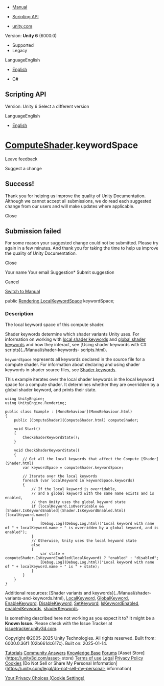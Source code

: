 [ ]()

  * [Manual](../Manual/index.html)
  * [Scripting API](../ScriptReference/index.html)

  * [unity.com](https://unity.com/)

Version: **Unity 6** (6000.0)

  * Supported
  * Legacy

LanguageEnglish

  * [English]()

  * C#

[ ](https://docs.unity3d.com)

## Scripting API

Version: Unity 6 Select a different version

LanguageEnglish

  * [English]()

#  [ComputeShader](ComputeShader.html).keywordSpace

Leave feedback

Suggest a change

## Success!

Thank you for helping us improve the quality of Unity Documentation. Although
we cannot accept all submissions, we do read each suggested change from our
users and will make updates where applicable.

Close

## Submission failed

For some reason your suggested change could not be submitted. Please <a>try
again</a> in a few minutes. And thank you for taking the time to help us
improve the quality of Unity Documentation.

Close

Your name Your email Suggestion* Submit suggestion

Cancel

[Switch to Manual](../Manual/class-ComputeShader.html "Go to ComputeShader
Component in the Manual")

public [Rendering.LocalKeywordSpace](Rendering.LocalKeywordSpace.html)
keywordSpace;

### Description

The local keyword space of this compute shader.

Shader keywords determine which shader variants Unity uses. For information on
working with [local shader keywords](Rendering.LocalKeyword.html) and [global
shader keywords](Rendering.GlobalKeyword.html) and how they interact, see
[Using shader keywords with C# scripts](../Manual/shader-keywords-
scripts.html).  
  
`keywordSpace` represents all keywords declared in the source file for a
compute shader. For information about declaring and using shader keywords in
shader source files, see [Shader keywords](../Manual/shader-keywords.html).  
  
This example iterates over the local shader keywords in the local keyword
space for a compute shader. It determines whether they are overridden by a
global shader keyword, and prints their state.

    
    
    using UnityEngine;
    using UnityEngine.Rendering;  
      
    public class Example : [MonoBehaviour](MonoBehaviour.html)
    {
        public [ComputeShader](ComputeShader.html) computeShader;  
      
        void Start()
        {
            CheckShaderKeywordState();
        }  
      
        void CheckShaderKeywordState()
        {
            // Get all the local keywords that affect the Compute [Shader](Shader.html)
            var keywordSpace = computeShader.keywordSpace;  
      
            // Iterate over the local keywords
            foreach (var localKeyword in keywordSpace.keywords)
            {
                // If the local keyword is overridable,
                // and a global keyword with the same name exists and is enabled,
                // then Unity uses the global keyword state
                if (localKeyword.isOverridable && [Shader.IsKeywordEnabled](Shader.IsKeywordEnabled.html)(localKeyword.name))
                {
                    [Debug.Log](Debug.Log.html)("Local keyword with name of " + localKeyword.name + " is overridden by a global keyword, and is enabled");
                }
                // Otherwise, Unity uses the local keyword state
                else
                {
                    var state = computeShader.IsKeywordEnabled(localKeyword) ? "enabled" : "disabled";
                    [Debug.Log](Debug.Log.html)("Local keyword with name of " + localKeyword.name + " is " + state);
                }
            }
        }
    }
    

Additional resources: [Shader variants and keywords](../Manual/shader-
variants-and-keywords.html), [LocalKeyword](Rendering.LocalKeyword.html),
[GlobalKeyword](Rendering.GlobalKeyword.html),
[EnableKeyword](ComputeShader.EnableKeyword.html),
[DisableKeyword](ComputeShader.DisableKeyword.html),
[SetKeyword](ComputeShader.SetKeyword.html),
[IsKeywordEnabled](ComputeShader.IsKeywordEnabled.html),
[enabledKeywords](ComputeShader-enabledKeywords.html),
[shaderKeywords](ComputeShader-shaderKeywords.html).

Is something described here not working as you expect it to? It might be a
**Known Issue**. Please check with the Issue Tracker at
[issuetracker.unity3d.com](https://issuetracker.unity3d.com).

Copyright ©2005-2025 Unity Technologies. All rights reserved. Built from:
6000.0.36f1 (02b661dc617c). Built on: 2025-01-14.

[Tutorials](https://unity3d.com/learn) [Community
Answers](https://answers.unity3d.com) [Knowledge
Base](https://support.unity3d.com/hc/en-us)
[Forums](https://forum.unity3d.com) [Asset Store](https://unity3d.com/asset-
store) [Terms of use](https://docs.unity3d.com/Manual/TermsOfUse.html)
[Legal](https://unity.com/legal) [Privacy
Policy](https://unity.com/legal/privacy-policy)
[Cookies](https://unity.com/legal/cookie-policy) [Do Not Sell or Share My
Personal Information](https://unity.com/legal/do-not-sell-my-personal-
information)

[Your Privacy Choices (Cookie Settings)](javascript:void\(0\);)


